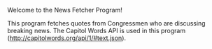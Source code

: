 Welcome to the News Fetcher Program!

This program fetches quotes from Congressmen who are discussing breaking news. The Capitol Words
API is used in this program (http://capitolwords.org/api/1/#text.json).